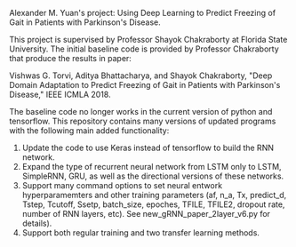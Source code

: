Alexander M. Yuan's project: Using Deep Learning to Predict Freezing of Gait 
in Patients with Parkinson's Disease.

This project is supervised by Professor Shayok Chakraborty at Florida State 
University. The initial baseline code is provided by Professor Chakraborty that
produce the results in paper:

Vishwas G. Torvi, Aditya Bhattacharya, and Shayok Chakraborty, "Deep Domain 
Adaptation to Predict Freezing of Gait in Patients with Parkinson's Disease," 
IEEE ICMLA 2018.

The baseline code no longer works in the current version of python and 
tensorflow. This repository contains many versions of updated programs with the 
following main added functionality:

1. Update the code to use Keras instead of tensorflow to build the RNN network.
2. Expand the type of recurrent neural network from LSTM only to LSTM, SimpleRNN, GRU, as well as the directional versions of these networks.
3. Support many command options to set neural entwork hyperparamemters and other training parameters (af, n_a, Tx, predict_d, Tstep, Tcutoff, Ssetp, batch_size, epoches, TFILE, TFILE2, dropout rate, number of RNN layers, etc). See new_gRNN_paper_2layer_v6.py for details).
4. Support both regular training and two transfer learning methods.  

